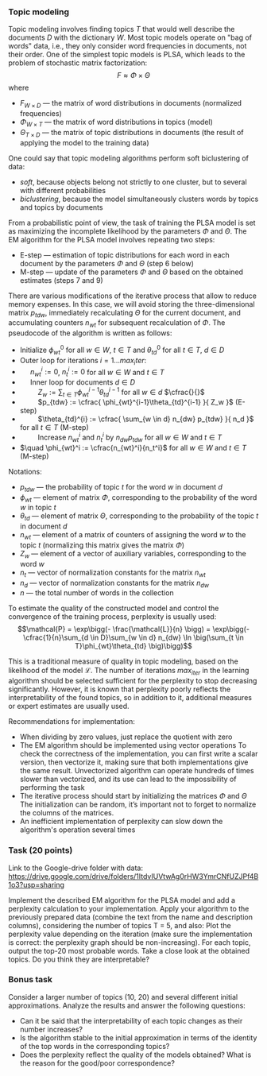 ### Topic modeling
Topic modeling involves finding topics $T$ that would well describe the documents $D$ with the dictionary $W$. 
Most topic models operate on "bag of words" data, i.e., they only consider word frequencies in documents, not their order. 
One of the simplest topic models is PLSA, which leads to the problem of stochastic matrix factorization:
$$F \approx \Phi \times \Theta$$ 
where 
 * $F_{W \times D}$ — the matrix of word distributions in documents (normalized frequencies)
 * $\Phi_{W \times T}$ — the matrix of word distributions in topics (model)
 * $\Theta_{T \times D}$ — the matrix of topic distributions in documents (the result of applying the model to the training data)

One could say that topic modeling algorithms perform soft biclustering of data:
 * _soft_, because objects belong not strictly to one cluster, but to several with different probabilities
 * _biclustering_, because the model simultaneously clusters words by topics and topics by documents
 
From a probabilistic point of view, the task of training the PLSA model is set as maximizing 
the incomplete likelihood by the parameters $\Phi$ and $\Theta$. The EM algorithm for the PLSA model involves 
repeating two steps:
 * E-step — estimation of topic distributions for each word in each document by the parameters $\Phi$ and $\Theta$ (step 6 below)
 * M-step — update of the parameters $\Phi$ and $\Theta$ based on the obtained estimates (steps 7 and 9)

There are various modifications of the iterative process that allow to reduce memory expenses. 
In this case, we will avoid storing the three-dimensional matrix $p_{tdw}$, 
immediately recalculating $\Theta$ for the current document, and accumulating counters $n_{wt}$ 
for subsequent recalculation of $\Phi$.
The pseudocode of the algorithm is written as follows:
 * Initialize $\phi_{wt}^0$ for all $w \in W$, $t \in T$ and $\theta_{td}^0$ for all $t \in T$, $d \in D$
 * Outer loop for iterations $i = 1 ... max_iter$:
 * $\quad$ $n_{wt}^i := 0$, $n_t^i := 0$ for all $w \in W$ and $t \in T$
 * $\quad$ Inner loop for documents $d \in D$
 * $\qquad$ $Z_w := \sum_{t \in T} \phi_{wt}^{i-1}\theta_{td}^{i-1}$ for all $w \in d$ $\cfrac{}{}$
 * $\qquad$ $p_{tdw} := \cfrac{ \phi_{wt}^{i-1}\theta_{td}^{i-1} }{ Z_w }$ (E-step)
 * $\qquad$ $\theta_{td}^{i} := \cfrac{ \sum_{w \in d} n_{dw} p_{tdw} }{ n_d }$ for all $t \in T$ (M-step)
 * $\qquad$ Increase $n_{wt}^i$ and $n_t^i$ by $n_{dw} p_{tdw}$ for all $w \in W$ and $t \in T$
 * $\quad \phi_{wt}^i := \cfrac{n_{wt}^i}{n_t^i}$ for all $w \in W$ and $t \in T$ (M-step)

Notations:
 * $p_{tdw}$ — the probability of topic $t$ for the word $w$ in document $d$
 * $\phi_{wt}$ — element of matrix $\Phi$, corresponding to the probability of the word $w$ in topic $t$
 * $\theta_{td}$ — element of matrix $\Theta$, corresponding to the probability of the topic $t$ in document $d$
 * $n_{wt}$ — element of a matrix of counters of assigning the word $w$ to the topic $t$ (normalizing this matrix gives the matrix $\Phi$)
 * $Z_w$ — element of a vector of auxiliary variables, corresponding to the word $w$
 * $n_t$ — vector of normalization constants for the matrix $n_{wt}$
 * $n_d$ — vector of normalization constants for the matrix $n_{dw}$
 * $n$ — the total number of words in the collection

To estimate the quality of the constructed model and control the convergence of the training process, 
perplexity is usually used:
$$\mathcal{P} = \exp\bigg(- \frac{\mathcal{L}}{n} \bigg) = 
\exp\bigg(- \cfrac{1}{n}\sum_{d \in D}\sum_{w \in d} n_{dw} \ln \big(\sum_{t \in T}\phi_{wt}\theta_{td} \big)\bigg)$$

This is a traditional measure of quality in topic modeling, 
based on the likelihood of the model $\mathcal{L}$. The number of iterations $max_{iter}$ in the learning algorithm 
should be selected sufficient for the perplexity to stop decreasing significantly. 
However, it is known that perplexity poorly reflects the interpretability of the found topics, 
so in addition to it, additional measures or expert estimates are usually used.

Recommendations for implementation:
 * When dividing by zero values, just replace the quotient with zero
 * The EM algorithm should be implemented using vector operations
To check the correctness of the implementation, you can first write a scalar version, then vectorize it, 
making sure that both implementations give the same result. 
Unvectorized algorithm can operate hundreds of times slower than vectorized, 
and its use can lead to the impossibility of performing the task
 * The iterative process should start by initializing the matrices $\Phi$ and $\Theta$ 
The initialization can be random, it’s important not to forget to normalize the columns of the matrices.
 * An inefficient implementation of perplexity can slow down the algorithm's operation several times

### Task (20 points)
Link to the Google-drive folder with data: [https://drive.google.com/drive/folders/1ItdvIUVtwAg0rHW3YmrCNfUZJPf4B1o3?usp=sharing
](https://drive.google.com/drive/folders/1ItdvIUVtwAg0rHW3YmrCNfUZJPf4B1o3?usp=sharing
)

Implement the described EM algorithm for the PLSA model and add a perplexity calculation to your implementation.
Apply your algorithm to the previously prepared data (combine the text from the name and description columns), considering the number of topics T = 5, and also:
Plot the perplexity value depending on the iteration (make sure the implementation is correct: the perplexity graph should be non-increasing).
For each topic, output the top-20 most probable words.
Take a close look at the obtained topics. Do you think they are interpretable?

### Bonus task
Consider a larger number of topics (10, 20) and several different initial approximations. 
Analyze the results and answer the following questions:
 * Can it be said that the interpretability of each topic changes as their number increases?
 * Is the algorithm stable to the initial approximation in terms of the identity of the top words in the corresponding topics?
 * Does the perplexity reflect the quality of the models obtained? What is the reason for the good/poor correspondence?
